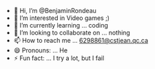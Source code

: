 - 👋 Hi, I’m @BenjaminRondeau
- 👀 I’m interested in Video games ;)
- 🌱 I’m currently learning ... coding
- 💞️ I’m looking to collaborate on ... nothing
- 📫 How to reach me ... 6298861@cstjean.qc.ca
- 😄 Pronouns: ... He
- ⚡ Fun fact: ... I try a lot, but I fail

<!---
BenjaminRondeau/BenjaminRondeau is a ✨ special ✨ repository because its `README.md` (this file) appears on your GitHub profile.
You can click the Preview link to take a look at your changes.
--->
